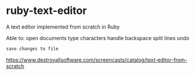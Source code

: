 # ruby-text-editor
A text editor implemented from scratch in Ruby

Able to:
open documents
type characters
handle backspace
split lines
undo
```html
save changes to file
```

https://www.destroyallsoftware.com/screencasts/catalog/text-editor-from-scratch
